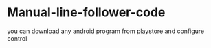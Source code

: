 # Manual-line-follower-code
you can download any android program from playstore and configure control
